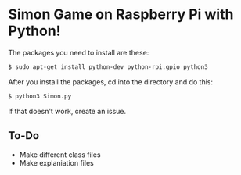 # Simon Game on Raspberry Pi with Python!
The packages you need to install are these:
```bash
$ sudo apt-get install python-dev python-rpi.gpio python3
```

After you install the packages, cd into the directory and do this:
```bash
$ python3 Simon.py
```
If that doesn't work, create an issue.

## To-Do
- Make different class files
- Make explaniation files
